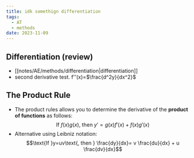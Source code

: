 ```yaml
---
title: idk somethign differentiation
tags:
  - AT
  - methods
date: 2023-11-09
---
```

## Differentiation (review)
- [[notes/AE/methods/differentiation|differentiation]]
- second derivative test. f''(x)=$\frac{d^2y}{dx^2}$

## The Product Rule
- The product rules allows you to determine the derivative of the **product of functions** as follows: $$\text{If } f(x)g(x)\text{, then }y'=g(x)f'(x)+f(x)g'(x)$$
- Alternative using Leibniz notation: $$\text{If }y=uv\text{, then } \frac{dy}{dx}= v \frac{du}{dx} + u \frac{dv}{dx}$$